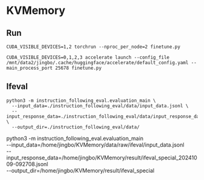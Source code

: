 # KVMemory

## Run
```
CUDA_VISIBLE_DEVICES=1,2 torchrun --nproc_per_node=2 finetune.py 
```
```
CUDA_VISIBLE_DEVICES=0,1,2,3 accelerate launch --config_file /mnt/data2/jingbo/.cache/huggingface/accelerate/default_config.yaml --main_process_port 25678 finetune.py
```

## Ifeval
```
python3 -m instruction_following_eval.evaluation_main \
  --input_data=./instruction_following_eval/data/input_data.jsonl \
  --input_response_data=./instruction_following_eval/data/input_response_data_gpt4_20231107_145030.jsonl \
  --output_dir=./instruction_following_eval/data/
```

python3 -m instruction_following_eval.evaluation_main \
  --input_data=/home/jingbo/KVMemory/data/raw/ifeval/input_data.jsonl \
  --input_response_data=/home/jingbo/KVMemory/result/ifeval_special_20241009-092708.jsonl \
  --output_dir=/home/jingbo/KVMemory/result/ifeval_special